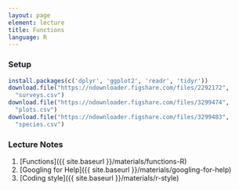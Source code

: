 ```yaml
---
layout: page
element: lecture
title: Functions
language: R
---
```


### Setup

```r
install.packages(c('dplyr', 'ggplot2', 'readr', 'tidyr'))
download.file("https://ndownloader.figshare.com/files/2292172",
  "surveys.csv")
download.file("https://ndownloader.figshare.com/files/3299474",
  "plots.csv")
download.file("https://ndownloader.figshare.com/files/3299483",
  "species.csv")
```

### Lecture Notes

1. [Functions]({{ site.baseurl }}/materials/functions-R)
2. [Googling for Help]({{ site.baseurl }}/materials/googling-for-help)
3. [Coding style]({{ site.baseurl }}/materials/r-style)